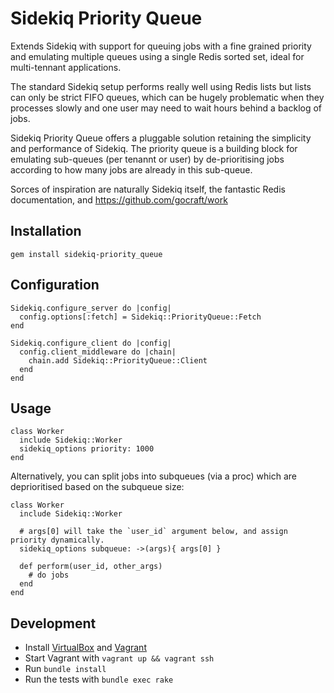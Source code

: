Sidekiq Priority Queue
==============
Extends Sidekiq with support for queuing jobs with a fine grained priority and emulating multiple queues using a single Redis sorted set, ideal for multi-tennant applications.

The standard Sidekiq setup performs really well using Redis lists but lists can only be strict FIFO queues, which can be hugely problematic when they processes slowly and one user may need to wait hours behind a backlog of jobs.

Sidekiq Priority Queue offers a pluggable solution retaining the simplicity and performance of Sidekiq. The priority queue is a building block for emulating sub-queues (per tenannt or user) by de-prioritising jobs according to how many jobs are already in this sub-queue.

Sorces of inspiration are naturally Sidekiq itself, the fantastic Redis documentation, and https://github.com/gocraft/work

Installation
-----------------

    gem install sidekiq-priority_queue

Configuration
-----------------   
```
Sidekiq.configure_server do |config|
  config.options[:fetch] = Sidekiq::PriorityQueue::Fetch
end

Sidekiq.configure_client do |config|
  config.client_middleware do |chain|
    chain.add Sidekiq::PriorityQueue::Client
  end
end
```
Usage
-----------------   
```
class Worker
  include Sidekiq::Worker
  sidekiq_options priority: 1000
end
```
Alternatively, you can split jobs into subqueues (via a proc) which are deprioritised based on the subqueue size:
```
class Worker
  include Sidekiq::Worker

  # args[0] will take the `user_id` argument below, and assign priority dynamically.
  sidekiq_options subqueue: ->(args){ args[0] }

  def perform(user_id, other_args)
    # do jobs
  end
end
```

Development
-----------------
- Install [VirtualBox](https://www.virtualbox.org/wiki/Downloads) and [Vagrant](https://www.vagrantup.com/downloads.html)
- Start Vagrant with `vagrant up && vagrant ssh`
- Run `bundle install`
- Run the tests with `bundle exec rake`
